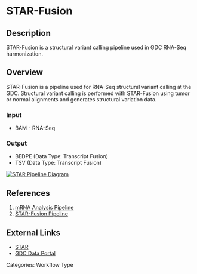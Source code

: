 # STAR-Fusion

## Description ##

STAR-Fusion is a structural variant calling pipeline used in GDC RNA-Seq harmonization.

## Overview ##

STAR-Fusion is a pipeline used for RNA-Seq structural variant calling at the GDC. Structural variant calling is performed with STAR-Fusion using tumor or normal alignments and generates structural variation data.

### Input

* BAM - RNA-Seq

### Output

* BEDPE (Data Type: Transcript Fusion)
* TSV (Data Type: Transcript Fusion)

[![STAR Pipeline Diagram](https://docs.gdc.cancer.gov/Data/Bioinformatics_Pipelines/images/RNA-Seq-DR32_Image.png)](https://docs.gdc.cancer.gov/Data/Bioinformatics_Pipelines/images/RNA-Seq-DR32_Image.png "Click to see the full image.")

## References ##

1. [mRNA Analysis Pipeline](/Data/Bioinformatics_Pipelines/Expression_mRNA_Pipeline/)
1. [STAR-Fusion Pipeline](/Data/Bioinformatics_Pipelines/Expression_mRNA_Pipeline/#star-fusion-pipeline)

## External Links ##

* [STAR](https://github.com/alexdobin/STAR/blob/master/doc/STARmanual.pdf)
* [GDC Data Portal](https://portal.gdc.cancer.gov)

Categories: Workflow Type